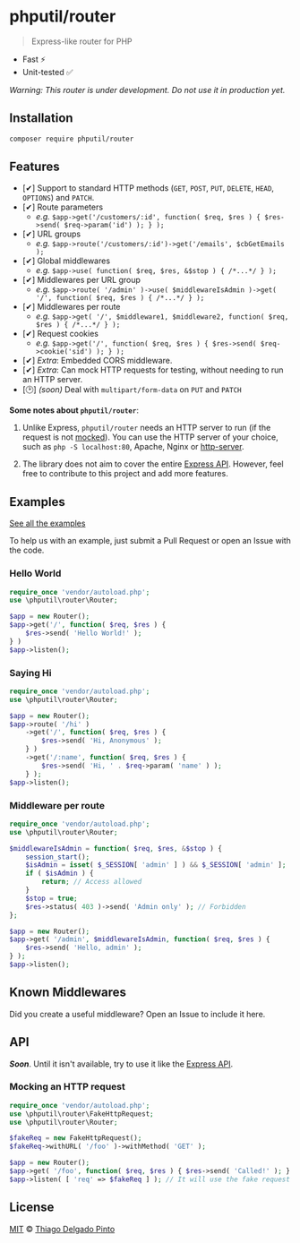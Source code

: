 # phputil/router

> Express-like router for PHP

- Fast ⚡
- Unit-tested ✅

_Warning: This router is under development. Do not use it in production yet._

## Installation

```bash
composer require phputil/router
```

## Features

- [✔] Support to standard HTTP methods (`GET`, `POST`, `PUT`, `DELETE`, `HEAD`, `OPTIONS`) and `PATCH`.
- [✔] Route parameters
    - _e.g._ `$app->get('/customers/:id', function( $req, $res ) { $res->send( $req->param('id') ); } );`
- [✔] URL groups
    - _e.g._ `$app->route('/customers/:id')->get('/emails', $cbGetEmails );`
- [✔] Global middlewares
    - _e.g._ `$app->use( function( $req, $res, &$stop ) { /*...*/ } );`
- [✔] Middlewares per URL group
    - _e.g._ `$app->route( '/admin' )->use( $middlewareIsAdmin )->get( '/', function( $req, $res ) { /*...*/ } );`
- [✔] Middlewares per route
    - _e.g._ `$app->get( '/', $middleware1, $middleware2, function( $req, $res ) { /*...*/ } );`
- [✔] Request cookies
    - _e.g._ `$app->get('/', function( $req, $res ) { $res->send( $req->cookie('sid') ); } );`
- [✔] _Extra_: Embedded CORS middleware.
- [✔] _Extra_: Can mock HTTP requests for testing, without needing to run an HTTP server.
- [🕑] _(soon)_ Deal with `multipart/form-data` on `PUT` and `PATCH`


**Some notes about `phputil/router`**:

1. Unlike Express, `phputil/router` needs an HTTP server to run (if the request is not [mocked](#mocking-an-http-request)). You can use the HTTP server of your choice, such as `php -S localhost:80`, Apache, Nginx or [http-server](https://www.npmjs.com/package/http-server).

2. The library does not aim to cover the entire [Express API](https://expressjs.com/en/api.html). However, feel free to contribute to this project and add more features.

## Examples

[See all the examples](https://github.com/thiagodp/router/tree/main/examples/)

To help us with an example, just submit a Pull Request or open an Issue with the code.

### Hello World

```php
require_once 'vendor/autoload.php';
use \phputil\router\Router;

$app = new Router();
$app->get('/', function( $req, $res ) {
    $res->send( 'Hello World!' );
} )
$app->listen();
```

### Saying Hi

```php
require_once 'vendor/autoload.php';
use \phputil\router\Router;

$app = new Router();
$app->route( '/hi' )
    ->get('/', function( $req, $res ) {
        $res->send( 'Hi, Anonymous' );
    } )
    ->get('/:name', function( $req, $res ) {
        $res->send( 'Hi, ' . $req->param( 'name' ) );
    } );
$app->listen();
```

### Middleware per route

```php
require_once 'vendor/autoload.php';
use \phputil\router\Router;

$middlewareIsAdmin = function( $req, $res, &$stop ) {
    session_start();
    $isAdmin = isset( $_SESSION[ 'admin' ] ) && $_SESSION[ 'admin' ];
    if ( $isAdmin ) {
        return; // Access allowed
    }
    $stop = true;
    $res->status( 403 )->send( 'Admin only' ); // Forbidden
};

$app = new Router();
$app->get( '/admin', $middlewareIsAdmin, function( $req, $res ) {
    $res->send( 'Hello, admin' );
} );
$app->listen();
```

## Known Middlewares

Did you create a useful middleware? Open an Issue to include it here.

## API

**_Soon_**. Until it isn't available, try to use it like the [Express API](https://expressjs.com/pt-br/4x/api.html).


### Mocking an HTTP request

```php
require_once 'vendor/autoload.php';
use \phputil\router\FakeHttpRequest;
use \phputil\router\Router;

$fakeReq = new FakeHttpRequest();
$fakeReq->withURL( '/foo' )->withMethod( 'GET' );

$app = new Router();
$app->get( '/foo', function( $req, $res ) { $res->send( 'Called!' ); } );
$app->listen( [ 'req' => $fakeReq ] ); // It will use the fake request and call /foo
```

## License

[MIT](LICENSE) © [Thiago Delgado Pinto](https://github.com/thiagodp)
